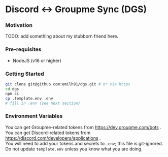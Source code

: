 # Discord <-> Groupme Sync (DGS)

### Motivation

TODO: add something about my stubborn friend here.

### Pre-requisites

- NodeJS (v16 or higher)

### Getting Started

```sh
git clone git@github.com:emilh91/dgs.git # or via https
cd dgs
npm ci
cp .template.env .env
# fill in .env (see next section)
```

### Environment Variables

You can get Groupme-related tokens from https://dev.groupme.com/bots .  
You can get Discord-related tokens from https://discord.com/developers/applications .  
You will need to add your tokens and secrets to `.env`; this file is git-ignored.  
Do not update `template.env` unless you know what you are doing.
